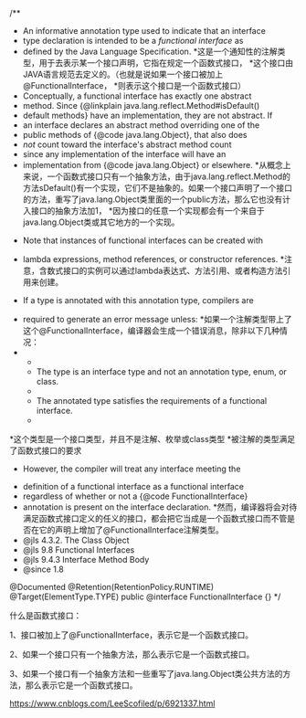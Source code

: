/**
 * An informative annotation type used to indicate that an interface
 * type declaration is intended to be a <i>functional interface</i> as
 * defined by the Java Language Specification.
 *这是一个通知性的注解类型，用于去表示某一个接口声明，它指在规定一个函数式接口，
 *这个接口由JAVA语言规范去定义的。（也就是说如果一个接口被加上@FunctionalInterface，
 *则表示这个接口是一个函数式接口）
 * Conceptually, a functional interface has exactly one abstract
 * method.  Since {@linkplain java.lang.reflect.Method#isDefault()
 * default methods} have an implementation, they are not abstract.  If
 * an interface declares an abstract method overriding one of the
 * public methods of {@code java.lang.Object}, that also does
 * <em>not</em> count toward the interface's abstract method count
 * since any implementation of the interface will have an
 * implementation from {@code java.lang.Object} or elsewhere.
 *从概念上来说，一个函数式接口只有一个抽象方法，由于java.lang.reflect.Method的方法sDefault()有一个实现，它们不是抽象的。如果一个接口声明了一个接口的方法，重写了java.lang.Object类里面的一个public方法，那么它也没有计入接口的抽象方法加1，
 *因为接口的任意一个实现都会有一个来自于java.lang.Object类或其它地方的一个实现。
 * <p>Note that instances of functional interfaces can be created with
 * lambda expressions, method references, or constructor references.
 *注意，含数式接口的实例可以通过lambda表达式、方法引用、或者构造方法引用来创建。
 * <p>If a type is annotated with this annotation type, compilers are
 * required to generate an error message unless:
 *如果一个注解类型带上了这个@FunctionalInterface，编译器会生成一个错误消息，除非以下几种情况：
 * <ul>
 * <li> The type is an interface type and not an annotation type, enum, or class.
 * <li> The annotated type satisfies the requirements of a functional interface.
 * </ul>
 *这个类型是一个接口类型，并且不是注解、枚举或class类型
 *被注解的类型满足了函数式接口的要求
 * <p>However, the compiler will treat any interface meeting the
 * definition of a functional interface as a functional interface
 * regardless of whether or not a {@code FunctionalInterface}
 * annotation is present on the interface declaration.
 *然而，编译器将会对待满足函数式接口定义的任义的接口，都会把它当成是一个函数式接口而不管是否在它的声明上增加了@FunctionalInterface注解类型。
 * @jls 4.3.2. The Class Object
 * @jls 9.8 Functional Interfaces
 * @jls 9.4.3 Interface Method Body
 * @since 1.8
 
 @Documented
 @Retention(RetentionPolicy.RUNTIME)
 @Target(ElementType.TYPE)
 public @interface FunctionalInterface {}
 */
 
 什么是函数式接口：
 
 1、接口被加上了@FunctionalInterface，表示它是一个函数式接口。
 
 2、如果一个接口只有一个抽象方法，那么表示它是一个函数式接口。
 
 3、如果一个接口有一个抽象方法和一些重写了java.lang.Object类公共方法的方法，那么表示它是一个函数式接口。
 
 https://www.cnblogs.com/LeeScofiled/p/6921337.html